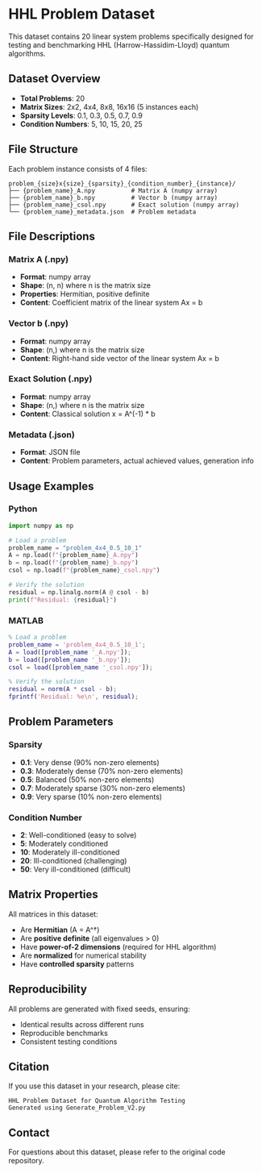 # HHL Problem Dataset

This dataset contains 20 linear system problems specifically designed for testing and benchmarking HHL (Harrow-Hassidim-Lloyd) quantum algorithms.

## Dataset Overview

- **Total Problems**: 20
- **Matrix Sizes**: 2x2, 4x4, 8x8, 16x16 (5 instances each)
- **Sparsity Levels**: 0.1, 0.3, 0.5, 0.7, 0.9
- **Condition Numbers**: 5, 10, 15, 20, 25

## File Structure

Each problem instance consists of 4 files:

```
problem_{size}x{size}_{sparsity}_{condition_number}_{instance}/
├── {problem_name}_A.npy          # Matrix A (numpy array)
├── {problem_name}_b.npy          # Vector b (numpy array)
├── {problem_name}_csol.npy       # Exact solution (numpy array)
└── {problem_name}_metadata.json  # Problem metadata
```

## File Descriptions

### Matrix A (.npy)
- **Format**: numpy array
- **Shape**: (n, n) where n is the matrix size
- **Properties**: Hermitian, positive definite
- **Content**: Coefficient matrix of the linear system Ax = b

### Vector b (.npy)
- **Format**: numpy array
- **Shape**: (n,) where n is the matrix size
- **Content**: Right-hand side vector of the linear system Ax = b

### Exact Solution (.npy)
- **Format**: numpy array
- **Shape**: (n,) where n is the matrix size
- **Content**: Classical solution x = A^(-1) * b

### Metadata (.json)
- **Format**: JSON file
- **Content**: Problem parameters, actual achieved values, generation info

## Usage Examples

### Python
```python
import numpy as np

# Load a problem
problem_name = "problem_4x4_0.5_10_1"
A = np.load(f"{problem_name}_A.npy")
b = np.load(f"{problem_name}_b.npy")
csol = np.load(f"{problem_name}_csol.npy")

# Verify the solution
residual = np.linalg.norm(A @ csol - b)
print(f"Residual: {residual}")
```

### MATLAB
```matlab
% Load a problem
problem_name = 'problem_4x4_0.5_10_1';
A = load([problem_name '_A.npy']);
b = load([problem_name '_b.npy']);
csol = load([problem_name '_csol.npy']);

% Verify the solution
residual = norm(A * csol - b);
fprintf('Residual: %e\n', residual);
```

## Problem Parameters

### Sparsity
- **0.1**: Very dense (90% non-zero elements)
- **0.3**: Moderately dense (70% non-zero elements)
- **0.5**: Balanced (50% non-zero elements)
- **0.7**: Moderately sparse (30% non-zero elements)
- **0.9**: Very sparse (10% non-zero elements)

### Condition Number
- **2**: Well-conditioned (easy to solve)
- **5**: Moderately conditioned
- **10**: Moderately ill-conditioned
- **20**: Ill-conditioned (challenging)
- **50**: Very ill-conditioned (difficult)

## Matrix Properties

All matrices in this dataset:
- Are **Hermitian** (A = A^†)
- Are **positive definite** (all eigenvalues > 0)
- Have **power-of-2 dimensions** (required for HHL algorithm)
- Are **normalized** for numerical stability
- Have **controlled sparsity** patterns

## Reproducibility

All problems are generated with fixed seeds, ensuring:
- Identical results across different runs
- Reproducible benchmarks
- Consistent testing conditions

## Citation

If you use this dataset in your research, please cite:
```
HHL Problem Dataset for Quantum Algorithm Testing
Generated using Generate_Problem_V2.py
```

## Contact

For questions about this dataset, please refer to the original code repository.
